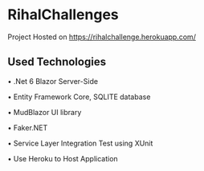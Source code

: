 # RihalChallenges


Project Hosted on <https://rihalchallenge.herokuapp.com/>

## Used Technologies

• .Net 6 Blazor Server-Side

•	Entity Framework Core, SQLITE database

•	MudBlazor UI library

•	Faker.NET

•	Service Layer Integration Test using XUnit

•	Use Heroku to Host Application
